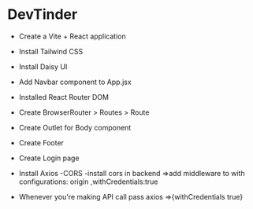 # DevTinder

- Create a Vite + React application
- Install Tailwind CSS
- Install Daisy UI
- Add Navbar component to App.jsx
- Installed React Router DOM
- Create BrowserRouter > Routes > Route
- Create Outlet for Body component
- Create Footer

- Create Login page
- Install Axios
-CORS -install cors in backend =>add middleware to with configurations: origin ,withCredentials:true
- Whenever you're making API call pass axios =>{withCredentials  true}